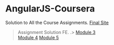 # AngularJS-Coursera

Solution to All the Course Assignments.
[Final Site](https://deepakchauhan22.github.io/AngularJS-Coursera/module5-solution/)

> Assignment Solution FE.
.>
[Module 3](https://deepakchauhan22.github.io/AngularJS-Coursera/module3-solution/) <br/>
[Module 4](https://deepakchauhan22.github.io/AngularJS-Coursera/module4-solution/)
[Module 5](https://deepakchauhan22.github.io/AngularJS-Coursera/module5-solution/)

